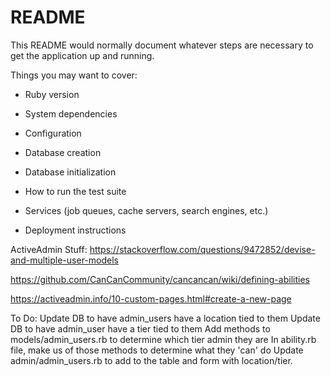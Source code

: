 # README

This README would normally document whatever steps are necessary to get the
application up and running.

Things you may want to cover:

* Ruby version

* System dependencies

* Configuration

* Database creation

* Database initialization

* How to run the test suite

* Services (job queues, cache servers, search engines, etc.)

* Deployment instructions

ActiveAdmin Stuff:
https://stackoverflow.com/questions/9472852/devise-and-multiple-user-models

https://github.com/CanCanCommunity/cancancan/wiki/defining-abilities

https://activeadmin.info/10-custom-pages.html#create-a-new-page


To Do:
    Update DB to have admin_users have a location tied to them
    Update DB to have admin_user have a tier tied to them
    Add methods to models/admin_users.rb to determine which tier admin they are
    In ability.rb file, make us of those methods to determine what they 'can' do
    Update admin/admin_users.rb to add to the table and form with location/tier.  